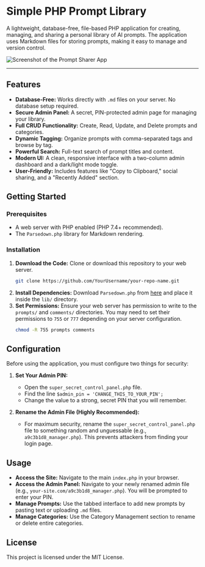 # Simple PHP Prompt Library

A lightweight, database-free, file-based PHP application for creating, managing, and sharing a personal library of AI prompts. The application uses Markdown files for storing prompts, making it easy to manage and version control.

![Screenshot of the Prompt Sharer App]([https://user-images.githubusercontent.com/your-image-url-here.png](https://octoblogger.s3.ap-southeast-2.amazonaws.com/ps.jpg)) 

---

## Features

*   **Database-Free:** Works directly with `.md` files on your server. No database setup required.
*   **Secure Admin Panel:** A secret, PIN-protected admin page for managing your library.
*   **Full CRUD Functionality:** Create, Read, Update, and Delete prompts and categories.
*   **Dynamic Tagging:** Organize prompts with comma-separated tags and browse by tag.
*   **Powerful Search:** Full-text search of prompt titles and content.
*   **Modern UI:** A clean, responsive interface with a two-column admin dashboard and a dark/light mode toggle.
*   **User-Friendly:** Includes features like "Copy to Clipboard," social sharing, and a "Recently Added" section.

## Getting Started

### Prerequisites

*   A web server with PHP enabled (PHP 7.4+ recommended).
*   The `Parsedown.php` library for Markdown rendering.

### Installation

1.  **Download the Code:** Clone or download this repository to your web server.
    ```bash
    git clone https://github.com/YourUsername/your-repo-name.git
    ```
2.  **Install Dependencies:** Download `Parsedown.php` from [here](https://raw.githubusercontent.com/erusev/parsedown/master/Parsedown.php) and place it inside the `lib/` directory.
3.  **Set Permissions:** Ensure your web server has permission to write to the `prompts/` and `comments/` directories. You may need to set their permissions to `755` or `777` depending on your server configuration.
    ```bash
    chmod -R 755 prompts comments
    ```

## Configuration

Before using the application, you must configure two things for security:

1.  **Set Your Admin PIN:**
    *   Open the `super_secret_control_panel.php` file.
    *   Find the line `$admin_pin = 'CHANGE_THIS_TO_YOUR_PIN';`
    *   Change the value to a strong, secret PIN that you will remember.

2.  **Rename the Admin File (Highly Recommended):**
    *   For maximum security, rename the `super_secret_control_panel.php` file to something random and unguessable (e.g., `a9c3b1d8_manager.php`). This prevents attackers from finding your login page.

## Usage

*   **Access the Site:** Navigate to the main `index.php` in your browser.
*   **Access the Admin Panel:** Navigate to your newly renamed admin file (e.g., `your-site.com/a9c3b1d8_manager.php`). You will be prompted to enter your PIN.
*   **Manage Prompts:** Use the tabbed interface to add new prompts by pasting text or uploading `.md` files.
*   **Manage Categories:** Use the Category Management section to rename or delete entire categories.

## License

This project is licensed under the MIT License.
